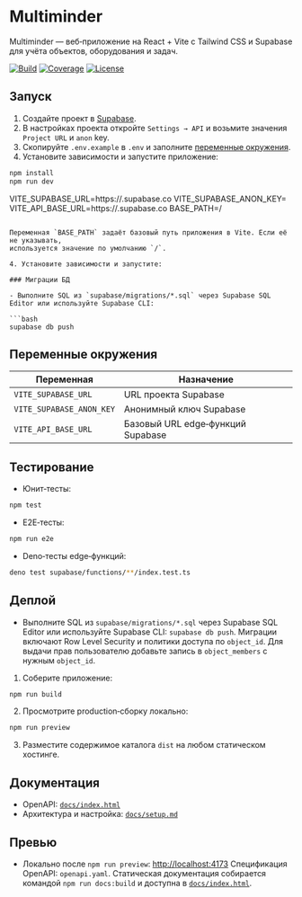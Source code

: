 # Multiminder

Multiminder — веб‑приложение на React + Vite с Tailwind CSS и Supabase для учёта объектов, оборудования и задач.

[![Build](https://github.com/devyjones991-ai/inventory-app/actions/workflows/supabase-migrate.yml/badge.svg)](https://github.com/devyjones991-ai/inventory-app/actions)
[![Coverage](https://img.shields.io/codecov/c/github/devyjones991-ai/inventory-app)](https://codecov.io/gh/devyjones991-ai/inventory-app)
[![License](https://img.shields.io/github/license/devyjones991-ai/inventory-app)](LICENSE)

## Запуск

1. Создайте проект в [Supabase](https://supabase.com/).
2. В настройках проекта откройте `Settings → API` и возьмите значения `Project URL` и `anon` key.
3. Скопируйте `.env.example` в `.env` и заполните [переменные окружения](#переменные-окружения).
4. Установите зависимости и запустите приложение:

```bash
npm install
npm run dev
```

VITE_SUPABASE_URL=https://<project-ref>.supabase.co
VITE_SUPABASE_ANON_KEY=<anon-key>
VITE_API_BASE_URL=https://<project-ref>.supabase.co
BASE_PATH=/

````

Переменная `BASE_PATH` задаёт базовый путь приложения в Vite. Если её не указывать,
используется значение по умолчанию `/`.

4. Установите зависимости и запустите:

### Миграции БД

- Выполните SQL из `supabase/migrations/*.sql` через Supabase SQL Editor или используйте Supabase CLI:

```bash
supabase db push
````

## Переменные окружения

| Переменная               | Назначение                        |
| ------------------------ | --------------------------------- |
| `VITE_SUPABASE_URL`      | URL проекта Supabase              |
| `VITE_SUPABASE_ANON_KEY` | Анонимный ключ Supabase           |
| `VITE_API_BASE_URL`      | Базовый URL edge‑функций Supabase |

## Тестирование

- Юнит‑тесты:

```bash
npm test
```

- E2E‑тесты:

```bash
npm run e2e
```

- Deno‑тесты edge‑функций:

```bash
deno test supabase/functions/**/index.test.ts
```

## Деплой

- Выполните SQL из `supabase/migrations/*.sql` через Supabase SQL Editor или используйте Supabase CLI: `supabase db push`.
  Миграции включают Row Level Security и политики доступа по `object_id`. Для выдачи прав пользователю добавьте запись в `object_members` с нужным `object_id`.

1. Соберите приложение:

```bash
npm run build
```

2. Просмотрите production‑сборку локально:

```bash
npm run preview
```

3. Разместите содержимое каталога `dist` на любом статическом хостинге.

## Документация

- OpenAPI: [`docs/index.html`](docs/index.html)
- Архитектура и настройка: [`docs/setup.md`](docs/setup.md)

## Превью

- Локально после `npm run preview`: [http://localhost:4173](http://localhost:4173)
  Спецификация OpenAPI: `openapi.yaml`. Статическая документация собирается командой `npm run docs:build` и доступна в [`docs/index.html`](docs/index.html).
